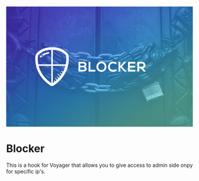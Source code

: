 <p align="center">
<img width="700" src="/cover.jpg?raw=true">
</p>




# Blocker
This is a hook for Voyager that allows you to give access to admin side onpy for specific ip's.
